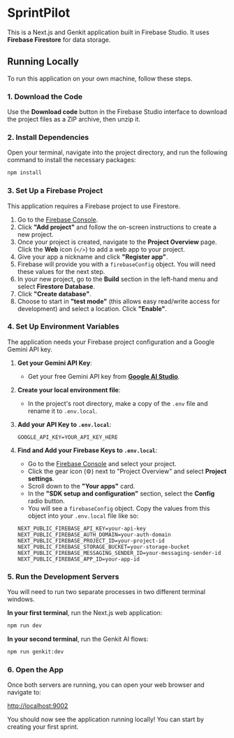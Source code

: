 # SprintPilot

This is a Next.js and Genkit application built in Firebase Studio. It uses **Firebase Firestore** for data storage.

## Running Locally

To run this application on your own machine, follow these steps.

### 1. Download the Code

Use the **Download code** button in the Firebase Studio interface to download the project files as a ZIP archive, then unzip it.

### 2. Install Dependencies

Open your terminal, navigate into the project directory, and run the following command to install the necessary packages:

```bash
npm install
```

### 3. Set Up a Firebase Project

This application requires a Firebase project to use Firestore.

1.  Go to the [Firebase Console](https://console.firebase.google.com/).
2.  Click **"Add project"** and follow the on-screen instructions to create a new project.
3.  Once your project is created, navigate to the **Project Overview** page. Click the **Web** icon (`</>`) to add a web app to your project.
4.  Give your app a nickname and click **"Register app"**.
5.  Firebase will provide you with a `firebaseConfig` object. You will need these values for the next step.
6.  In your new project, go to the **Build** section in the left-hand menu and select **Firestore Database**.
7.  Click **"Create database"**.
8.  Choose to start in **"test mode"** (this allows easy read/write access for development) and select a location. Click **"Enable"**.

### 4. Set Up Environment Variables

The application needs your Firebase project configuration and a Google Gemini API key.

1.  **Get your Gemini API Key**:
    *   Get your free Gemini API key from **[Google AI Studio](https://aistudio.google.com/app/apikey)**.

2.  **Create your local environment file**:
    *   In the project's root directory, make a copy of the `.env` file and rename it to `.env.local`.

3.  **Add your API Key to `.env.local`**:
    ```
    GOOGLE_API_KEY=YOUR_API_KEY_HERE
    ```

4.  **Find and Add your Firebase Keys to `.env.local`**:
    *   Go to the [Firebase Console](https://console.firebase.google.com/) and select your project.
    *   Click the gear icon (⚙️) next to "Project Overview" and select **Project settings**.
    *   Scroll down to the **"Your apps"** card.
    *   In the **"SDK setup and configuration"** section, select the **Config** radio button.
    *   You will see a `firebaseConfig` object. Copy the values from this object into your `.env.local` file like so:

    ```
    NEXT_PUBLIC_FIREBASE_API_KEY=your-api-key
    NEXT_PUBLIC_FIREBASE_AUTH_DOMAIN=your-auth-domain
    NEXT_PUBLIC_FIREBASE_PROJECT_ID=your-project-id
    NEXT_PUBLIC_FIREBASE_STORAGE_BUCKET=your-storage-bucket
    NEXT_PUBLIC_FIREBASE_MESSAGING_SENDER_ID=your-messaging-sender-id
    NEXT_PUBLIC_FIREBASE_APP_ID=your-app-id
    ```

### 5. Run the Development Servers

You will need to run two separate processes in two different terminal windows.

**In your first terminal**, run the Next.js web application:

```bash
npm run dev
```

**In your second terminal**, run the Genkit AI flows:

```bash
npm run genkit:dev
```

### 6. Open the App

Once both servers are running, you can open your web browser and navigate to:

[http://localhost:9002](http://localhost:9002)

You should now see the application running locally! You can start by creating your first sprint.
